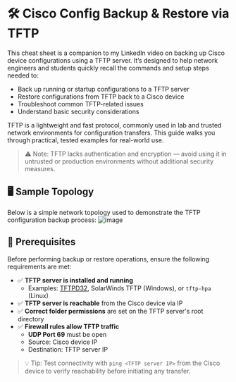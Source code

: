 # 🛠 Cisco Config Backup & Restore via TFTP

This cheat sheet is a companion to my LinkedIn video on backing up Cisco device configurations using a TFTP server. It’s designed to help network engineers and students quickly recall the commands and setup steps needed to:

- Back up running or startup configurations to a TFTP server
- Restore configurations from TFTP back to a Cisco device
- Troubleshoot common TFTP-related issues
- Understand basic security considerations

TFTP is a lightweight and fast protocol, commonly used in lab and trusted network environments for configuration transfers. This guide walks you through practical, tested examples for real-world use.

> ⚠️ Note: TFTP lacks authentication and encryption — avoid using it in untrusted or production environments without additional security measures.

## 🖥 Sample Topology

Below is a simple network topology used to demonstrate the TFTP configuration backup process:
![image](https://github.com/user-attachments/assets/8e851828-a3a1-45b9-8824-e5f78a88302c)

## 📌 Prerequisites

Before performing backup or restore operations, ensure the following requirements are met:

- ✅ **TFTP server is installed and running**
  - Examples: [TFTPD32](http://tftpd32.jounin.net/), SolarWinds TFTP (Windows), or `tftp-hpa` (Linux)
- ✅ **TFTP server is reachable** from the Cisco device via IP
- ✅ **Correct folder permissions** are set on the TFTP server's root directory
- ✅ **Firewall rules allow TFTP traffic**
  - **UDP Port 69** must be open
  - Source: Cisco device IP  
  - Destination: TFTP server IP

> 💡 Tip: Test connectivity with `ping <TFTP server IP>` from the Cisco device to verify reachability before initiating any transfer.
